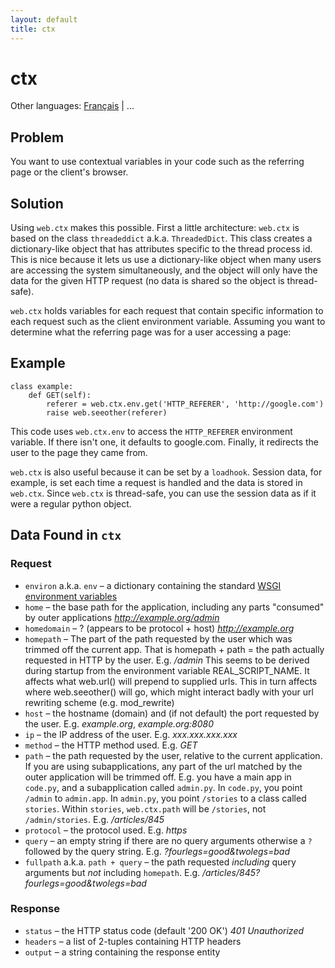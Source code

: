 ```yaml
---
layout: default
title: ctx
---
```


# ctx

Other languages: [Français](/../cookbook/ctx.fr) | ...

Problem
-------

You want to use contextual variables in your code such as the referring page or the client's browser.

Solution
--------

Using `web.ctx` makes this possible. First a little architecture: `web.ctx` is based on the class `threadeddict` a.k.a. `ThreadedDict`. This class creates a dictionary-like object that has attributes specific to the thread process id. This is nice because it lets us use a dictionary-like object when many users are accessing the system simultaneously, and the object will only have the data for the given HTTP request (no data is shared so the object is thread-safe).

`web.ctx` holds variables for each request that contain specific information to each request such as the client environment variable. Assuming you want to determine what the referring page was for a user accessing a page:

Example
-------

    class example:
        def GET(self):
            referer = web.ctx.env.get('HTTP_REFERER', 'http://google.com')
            raise web.seeother(referer)

This code uses `web.ctx.env` to access the `HTTP_REFERER` environment variable. If there isn't one, it defaults to google.com. Finally, it redirects the user to the page they came from.

`web.ctx` is also useful because it can be set by a `loadhook`. Session data, for example, is set each time a request is handled and the data is stored in `web.ctx`. Since `web.ctx` is thread-safe, you can use the session data as if it were a regular python object.

Data Found in `ctx`
-------------------

### Request ###

* `environ` a.k.a. `env` &ndash; a dictionary containing the standard [WSGI environment variables](http://www.python.org/dev/peps/pep-0333/#environ-variables)
* `home` &ndash; the base path for the application, including any parts "consumed" by outer applications *http://example.org/admin*
* `homedomain` &ndash; ? (appears to be protocol + host) *http://example.org*
* `homepath` &ndash; The part of the path requested by the user which was trimmed off the current app. That is homepath + path = the path actually requested in HTTP by the user. E.g. */admin* This seems to be derived during startup from the environment variable REAL_SCRIPT_NAME. It affects what web.url() will prepend to supplied urls. This in turn affects where web.seeother() will go, which might interact badly with your url rewriting scheme (e.g. mod_rewrite)
* `host` &ndash; the hostname (domain) and (if not default) the port requested by the user. E.g. *example.org*, *example.org:8080*
* `ip` &ndash; the IP address of the user. E.g. *xxx.xxx.xxx.xxx*
* `method` &ndash; the HTTP method used. E.g. *GET*
* `path` &ndash; the path requested by the user, relative to the current application. If you are using subapplications, any part of the url matched by the outer application will be trimmed off. E.g. you have a main app in `code.py`, and a subapplication called `admin.py`. In `code.py`, you point `/admin` to `admin.app`.  In `admin.py`, you point `/stories` to a class called `stories`. Within `stories`, `web.ctx.path` will be `/stories`, not `/admin/stories`. E.g. */articles/845*
* `protocol` &ndash; the protocol used. E.g. *https*
* `query` &ndash; an empty string if there are no query arguments otherwise a `?` followed by the query string. E.g. *?fourlegs=good&twolegs=bad*
* `fullpath` a.k.a. `path + query` &ndash; the path requested *including* query arguments but *not* including `homepath`. E.g. */articles/845?fourlegs=good&twolegs=bad*

### Response ###

* `status` &ndash; the HTTP status code (default '200 OK') *401 Unauthorized*
* `headers` &ndash; a list of 2-tuples containing HTTP headers
* `output` &ndash; a string containing the response entity
